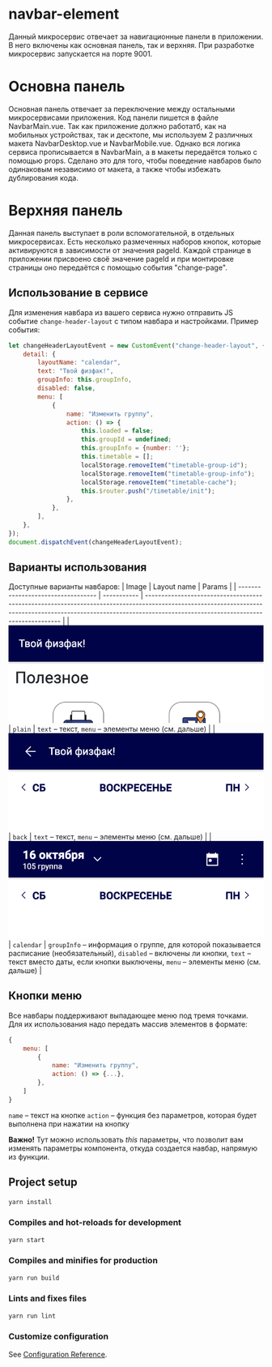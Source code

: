 # navbar-element
Данный микросервис отвечает за навигационные панели в приложении. В него включены как основная
панель, так и верхняя. При разработке микросервис запускается на порте 9001.

# Основна панель
Основная панель отвечает за переключение между остальными микросервисами приложения. Код панели
пишется в файле NavbarMain.vue. Так как приложение должно работатб, как на мобильных устройствах,
так и десктопе, мы используем 2 различных макета NavbarDesktop.vue и NavbarMobile.vue. Однако вся
логика сервиса прописывается в NavbarMain, а в макеты передаётся только с помощью props. Сделано это
для того, чтобы поведение навбаров было одинаковым независимо от макета, а также чтобы избежать
дублирования кода.

# Верхняя панель
Данная панель выступает в роли вспомогательной, в отдельных микросервисах. Есть несколько
размеченных наборов кнопок, которые активируются в зависимости от значения pageId. Каждой странице
в приложении присвоено своё значение pageId и при монтировке страницы оно передаётся с помощью
события "сhange-page".

## Использование в сервисе
Для изменения навбара из вашего сервиса нужно отправить JS событие `change-header-layout` с типом
навбара и настройками. Пример события:

```js
let changeHeaderLayoutEvent = new CustomEvent("change-header-layout", {
    detail: {
        layoutName: "calendar",
        text: "Твой физфак!",
        groupInfo: this.groupInfo,
        disabled: false,
        menu: [
            {
                name: "Изменить группу",
                action: () => {
                    this.loaded = false;
                    this.groupId = undefined;
                    this.groupInfo = {number: ''};
                    this.timetable = [];
                    localStorage.removeItem("timetable-group-id");
                    localStorage.removeItem("timetable-group-info");
                    localStorage.removeItem("timetable-cache");
                    this.$router.push("/timetable/init");
                },
            },
        ],
    },
});
document.dispatchEvent(changeHeaderLayoutEvent);
```

## Варианты использования
Доступные варианты навбаров:
| Image                              | Layout name | Params                                                                                                                                                                                                           |
| ---------------------------------- | ----------- | ---------------------------------------------------------------------------------------------------------------------------------------------------------------------------------------------------------------- |
| ![plain](docs/img/plain.png)       | `plain`     | `text` – текст, `menu` – элементы меню (см. дальше)                                                                                                                                                              |
| ![back](docs/img/back.png)         | `back`      | `text` – текст, `menu` – элементы меню (см. дальше)                                                                                                                                                              |
| ![calendar](docs/img/calendar.png) | `calendar`  | `groupInfo` – информация о группе, для которой показывается расписание (необязательный), `disabled` – включены ли кнопки, `text` – текст вместо даты, если кнопки выключены, `menu` – элементы меню (см. дальше) |

## Кнопки меню
Все навбары поддерживают выпадающее меню под тремя точками. Для их использования надо передать
массив элементов в формате:
```js
{
    menu: [
        {
            name: "Изменить группу",
            action: () => {...},
        },
    ]
}
```
`name` – текст на кнопке
`action` – функция без параметров, которая будет выполнена при нажатии на кнопку

**Важно!** Тут можно использовать *this* параметры, что позволит вам изменять параметры компонента,
откуда создается навбар, напрямую из функции.

## Project setup
```
yarn install
```

### Compiles and hot-reloads for development
```
yarn start
```

### Compiles and minifies for production
```
yarn run build
```

### Lints and fixes files
```
yarn run lint
```

### Customize configuration
See [Configuration Reference](https://cli.vuejs.org/config/).
